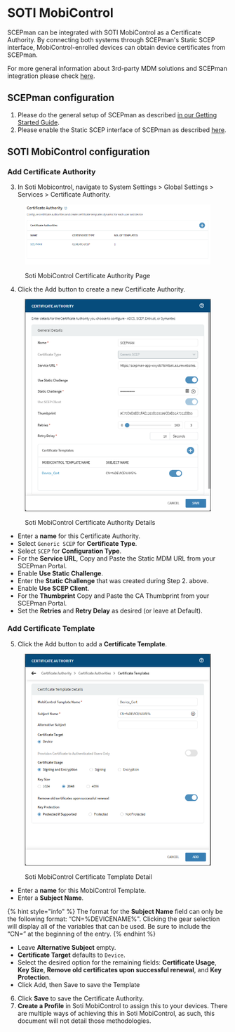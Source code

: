 # SOTI MobiControl

SCEPman can be integrated with SOTI MobiControl as a Certificate Authority. By connecting both systems through SCEPman's Static SCEP interface, MobiControl-enrolled devices can obtain device certificates from SCEPman.

For more general information about 3rd-party MDM solutions and SCEPman integration please check [here](./).

## SCEPman configuration

1. Please do the general setup of SCEPman as described [in our Getting Started Guide](../../scepman-deployment/deployment-guides/).
2. Please enable the Static SCEP interface of SCEPman as described [here](./#scepman-configuration).

## SOTI MobiControl configuration

### Add Certificate Authority

3. In Soti Mobicontrol, navigate to System Settings > Global Settings > Services > Certificate Authority.

<figure><img src="../../.gitbook/assets/image.png" alt=""><figcaption><p>Soti MobiControl Certificate Authority Page</p></figcaption></figure>

4. Click the Add button to create a new Certificate Authority.

<figure><img src="../../.gitbook/assets/image (1).png" alt=""><figcaption><p>Soti MobiControl Certificate Authority Details</p></figcaption></figure>

* Enter a **name** for this Certificate Authority.&#x20;
* Select `Generic SCEP` for **Certificate Type**.&#x20;
* Select `SCEP` for **Configuration Type**.&#x20;
* For the **Service URL**, Copy and Paste the Static MDM URL from your SCEPman Portal.&#x20;
* Enable **Use Static Challenge**.
* Enter the **Static Challenge** that was created during Step 2. above.&#x20;
* Enable **Use SCEP Client**.
* For the **Thumbprint** Copy and Paste the CA Thumbprint from your SCEPman Portal.
* Set the **Retries** and **Retry Delay** as desired (or leave at Default).

### Add Certificate Template

5. Click the Add button to add a **Certificate Template**.

<figure><img src="../../.gitbook/assets/image (2).png" alt=""><figcaption><p>Soti MobiControl Certificate Template Detail</p></figcaption></figure>

* Enter a **name** for this MobiControl Template.
* Enter a **Subject Name**.

{% hint style="info" %}
The format for the **Subject Name** field can only be the following format: “CN=%DEVICENAME%". Clicking the gear selection will display all of the variables that can be used. Be sure to include the “CN=” at the beginning of the entry.
{% endhint %}

* Leave **Alternative Subject** empty.
* **Certificate Target** defaults to `Device`.&#x20;
* Select the desired option for the remaining fields: **Certificate Usage**, **Key Size**, **Remove old certificates upon successful renewal**, and **Key Protection**.
* Click Add, then Save to save the Template

6. Click **Save** to save the Certificate Authority.
7. **Create a Profile** in Soti MobiControl to assign this to your devices. There are multiple ways of achieving this in Soti MobiControl, as such, this document will not detail those methodologies.
